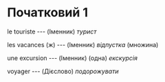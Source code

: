 # Початковий 1
le touriste --- (Іменник)
*турист*



les vacances (ж) --- (Іменник)
*відпустка*
(множина)



une excursion --- (Іменник)
(одна) *екскурсія*



voyager --- (Дієслово)
*подорожувати*